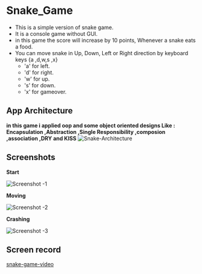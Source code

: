 # Snake_Game
- This is a simple version of snake game.
- It is a console game without GUI.
- in this game the score will increase by 10 points, Whenever a snake eats a food.
- You can move snake in Up, Down, Left or Right direction by keyboard keys {a ,d,w,s ,x}
  - 'a' for left.
  - 'd' for right.
  - 'w' for up.
  - 's' for down.
  - 'x' for gameover.

## App Architecture
**in this game i applied oop and some object oriented designs Like :
Encapsulation ,Abstraction ,Single Responsibility ,composion ,association ,DRY and KISS**
![Snake-Architecture](https://user-images.githubusercontent.com/77184432/176635787-57c56877-0203-4cab-a2c1-66ec1079bd6a.png)

## Screenshots

**Start**

![Screenshot -1](https://user-images.githubusercontent.com/77184432/176635448-b0fd6eee-5461-4ad5-9c35-dde1936aef81.png)

**Moving**

![Screenshot -2](https://user-images.githubusercontent.com/77184432/176635569-7c1e64ca-2133-480e-b5ae-f6005db20965.png)

**Crashing**

![Screenshot -3](https://user-images.githubusercontent.com/77184432/176635667-58cf09c0-a57c-436a-8121-0b33a28841dd.png)

## Screen record
[snake-game-video](https://www.youtube.com/watch?v=9IaBA2TGRjA&feature=youtu.be)
